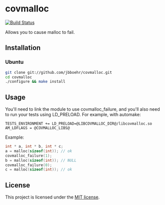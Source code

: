 # covmalloc

[![Build Status](https://travis-ci.org/jbboehr/covmalloc.png?branch=master)](https://travis-ci.org/jbboehr/covmalloc)

Allows you to cause malloc to fail.


## Installation

### Ubuntu

```bash
git clone git://github.com/jbboehr/covmalloc.git
cd covmalloc
./configure && make install
```

## Usage

You'll need to link the module to use covmalloc_failure, and you'll also need 
to run your tests using LD_PRELOAD. For example, with automake:

```
TESTS_ENVIRONMENT += LD_PRELOAD=@LIBCOVMALLOC_DIR@/libcovmalloc.so
AM_LDFLAGS = @COVMALLOC_LIBS@
```

Example:

```c
int * a, int * b, int * c;
a = malloc(sizeof(int)); // ok
covmalloc_failure(1);
b = malloc(sizeof(int)); // NULL
covmalloc_failure(0);
c = malloc(sizeof(int)); // ok
```


## License

This project is licensed under the [MIT license](http://opensource.org/licenses/MIT).
